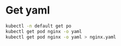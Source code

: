 # Get yaml

```bash
kubectl -n default get po
kubectl get pod nginx -o yaml
kubectl get pod nginx -o yaml > nginx.yaml
```